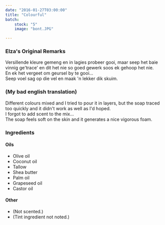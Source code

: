 ```yaml
---
date: "2016-01-27T03:00:00"
title: "Colourful"
batch:
    stock: "5"
    image: "bont.JPG"

---
```


### Elza's Original Remarks

Versillende kleure gemeng en in lagies probeer gooi, maar seep het baie vinnig ge'trace' en dit het nie so goed gewerk soos ek gehoop het nie.  
En ek het vergeet om geursel by te gooi...  
Seep voel sag op die vel en maak 'n lekker dik skuim.

### (My bad english translation)

Different colours mixed and I tried to pour it in layers, but the soap traced too quickly and it didn't work as well as I'd hoped.  
I forgot to add scent to the mix...  
The soap feels soft on the skin and it generates a nice vigorous foam.

### Ingredients

#### Oils

 - Olive oil 
 - Coconut oil 
 - Tallow 
 - Shea butter 
 - Palm oil 
 - Grapeseed oil
 - Castor oil 
 
#### Other

 - (Not scented.)
 - (Tint ingredient not noted.)
